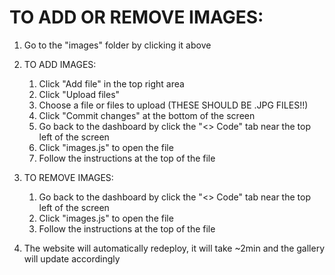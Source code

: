 # TO ADD OR REMOVE IMAGES:
  1. Go to the "images" folder by clicking it above

  2. TO ADD IMAGES:
      1. Click "Add file" in the top right area
      2. Click "Upload files"
      3. Choose a file or files to upload (THESE SHOULD BE .JPG FILES!!)
      4. Click "Commit changes" at the bottom of the screen
      5. Go back to the dashboard by click the "<> Code" tab near the top left of the screen
      6. Click "images.js" to open the file
      7. Follow the instructions at the top of the file
  3. TO REMOVE IMAGES:
      1. Go back to the dashboard by click the "<> Code" tab near the top left of the screen
      2. Click "images.js" to open the file
      3. Follow the instructions at the top of the file
  
  4. The website will automatically redeploy, it will take ~2min and the gallery will update accordingly
